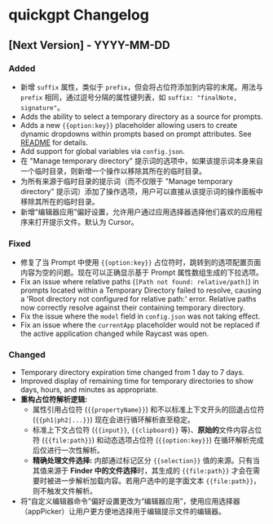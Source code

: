 # quickgpt Changelog

## [Next Version] - YYYY-MM-DD

### Added

- 新增 `suffix` 属性，类似于 `prefix`，但会将占位符添加到内容的末尾。用法与 `prefix` 相同，通过逗号分隔的属性键列表，如 `suffix: "finalNote, signature"`。
- Adds the ability to select a temporary directory as a source for prompts.
- Adds a new `{{option:key}}` placeholder allowing users to create dynamic dropdowns within prompts based on prompt attributes. See [README](https://github.com/your-repo/quickgpt-raycast#dynamic-options-placeholder-optionkey) for details.
- Add support for global variables via `config.json`.
- 在 "Manage temporary directory" 提示词的选项中，如果该提示词本身来自一个临时目录，则新增一个操作以移除其所在的临时目录。
- 为所有来源于临时目录的提示词（而不仅限于 "Manage temporary directory" 提示词）添加了操作选项，用户可以直接从该提示词的操作面板中移除其所在的临时目录。
- 新增“编辑器应用”偏好设置，允许用户通过应用选择器选择他们喜欢的应用程序来打开提示文件。默认为 Cursor。

### Fixed

- 修复了当 Prompt 中使用 `{{option:key}}` 占位符时，跳转到的选项配置页面内容为空的问题。现在可以正确显示基于 Prompt 属性数组生成的下拉选项。
- Fix an issue where relative paths (`[Path not found: relative/path]`) in prompts located within a Temporary Directory failed to resolve, causing a 'Root directory not configured for relative path:' error. Relative paths now correctly resolve against their containing temporary directory.
- Fix the issue where the `model` field in `config.json` was not taking effect.
- Fix an issue where the `currentApp` placeholder would not be replaced if the active application changed while Raycast was open.

### Changed

- Temporary directory expiration time changed from 1 day to 7 days.
- Improved display of remaining time for temporary directories to show days, hours, and minutes as appropriate.
- **重构占位符解析逻辑:**
  - 属性引用占位符 (`{{propertyName}}`) 和不以标准上下文开头的回退占位符 (`{{ph1|ph2|...}}`) 现在会进行循环解析直至稳定。
  - 标准上下文占位符 (`{{input}}`, `{{clipboard}}` 等)、**原始的**文件内容占位符 (`{{file:path}}`) 和动态选项占位符 (`{{option:key}}`) 在循环解析完成后仅进行一次性解析。
  - **精确处理文件选择:** 内部通过标记区分 `{{selection}}` 值的来源。只有当其值来源于 **Finder 中的文件选择**时，其生成的 `{{file:path}}` 才会在需要时被进一步解析加载内容。若用户选中的是字面文本 `{{file:path}}`，则不触发文件解析。
- 将“自定义编辑器命令”偏好设置更改为“编辑器应用”，使用应用选择器（appPicker）让用户更方便地选择用于编辑提示文件的编辑器。

